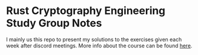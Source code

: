 # Rust Cryptography Engineering Study Group Notes

I mainly us this repo to present my solutions to the exercises given each week after discord meetings. More info about the course can be found [here](https://hackmd.io/@thor314/ryEWRY6Qs).